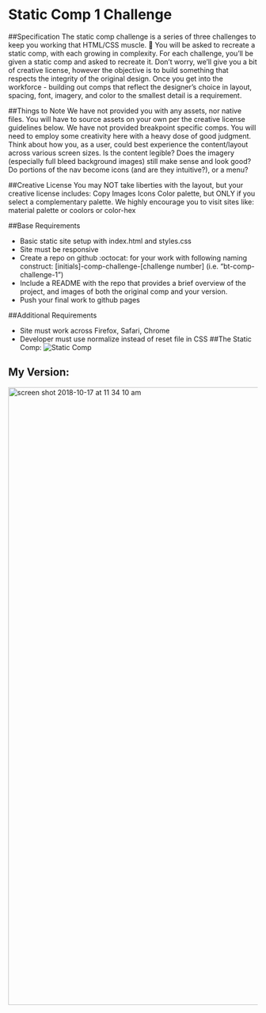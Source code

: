 # Static Comp 1 Challenge
##Specification
The static comp challenge is a series of three challenges to keep you working that HTML/CSS muscle. :muscle: You will be asked to recreate a static comp, with each growing in complexity. For each challenge, you’ll be given a static comp and asked to recreate it. Don’t worry, we’ll give you a bit of creative license, however the objective is to build something that respects the integrity of the original design. Once you get into the workforce - building out comps that reflect the designer’s choice in layout, spacing, font, imagery, and color to the smallest detail is a requirement.

##Things to Note
We have not provided you with any assets, nor native files. You will have to source assets on your own per the creative license guidelines below.
We have not provided breakpoint specific comps. You will need to employ some creativity here with a heavy dose of good judgment. Think about how you, as a user, could best experience the content/layout across various screen sizes. Is the content legible? Does the imagery (especially full bleed background images) still make sense and look good? Do portions of the nav become icons (and are they intuitive?), or a menu?

##Creative License
You may NOT take liberties with the layout, but your creative license includes:
Copy
Images
Icons
Color palette, but ONLY if you select a complementary palette. We highly encourage you to visit sites like: material palette or coolors or color-hex

##Base Requirements
- Basic static site setup with index.html and styles.css
- Site must be responsive
- Create a repo on github :octocat: for your work with following naming construct: [initials]-comp-challenge-[challenge number] (i.e. “bt-comp-challenge-1”)
- Include a README with the repo that provides a brief overview of the project, and images of both the original comp and your version.
- Push your final work to github pages

##Additional Requirements
- Site must work across Firefox, Safari, Chrome
- Developer must use normalize instead of reset file in CSS
##The Static Comp:
![Static Comp](http://frontend.turing.io/assets/images/static-comp-challenge-2.jpg)
## My Version:
<img width="1248" alt="screen shot 2018-10-17 at 11 34 10 am" src="https://user-images.githubusercontent.com/37079656/47105356-eba39780-d200-11e8-9db6-e96ecc2a6b95.png">
